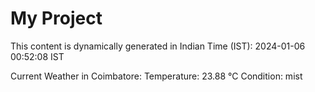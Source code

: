 # My Project

This content is dynamically generated in Indian Time (IST): 2024-01-06 00:52:08 IST


Current Weather in Coimbatore:
Temperature: 23.88 °C
Condition: mist
